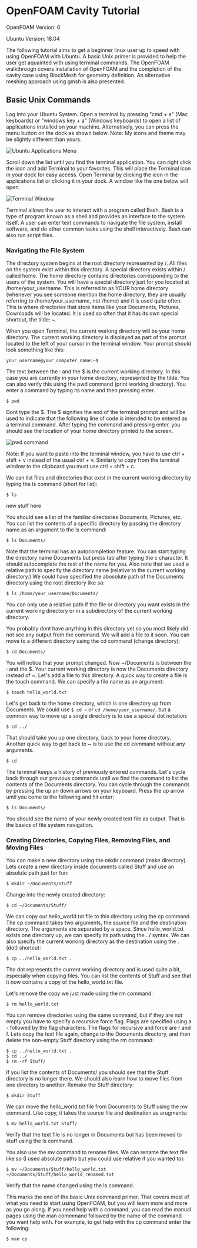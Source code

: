 # OpenFOAM Cavity Tutorial

OpenFOAM Version: 6

Ubuntu Version: 18.04

The following tutorial aims to get a beginner linux user up to speed with using OpenFOAM with Ubuntu. A basic Unix primer is provided to help the user get aquainted with using terminal commands. The OpenFOAM walkthrough covers installation of OpenFOAM and the completion of the cavity case using BlockMesh for geometry definition. An alternative meshing approach using gmsh is also presented. 

## Basic Unix Commands

Log into your Ubuntu System. Open a terminal by pressing "cmd + a" (Mac keyboards) or "windows key + a" (Windows keyboards) to open a list of applications installed on your machine. Alternatively, you can press the menu button on the dock as shown below. Note: My icons and theme may be slightly different than yours.

![Ubuntu Applications Menu](./Images/Open_Terminal.jpg)

Scroll down the list until you find the terminal application. You can right click the icon and add Terminal to your favorites. This will place the Terminal icon in your dock for easy access. Open Terminal by clicking the icon in the applications list or clicking it in your dock. A window like the one below will open.


![Terminal Window](./Images/terminal.png)

Terminal allows the user to interact with a program called Bash. Bash is a type of program known as a shell and provides an interface to the system itself. A user can enter text commands to navigate the file system, install software, and do other common tasks using the shell interactively. Bash can also run script files.

### Navigating the File System

The directory system begins at the root directory represented by /. All files on the system exist within this directory. A special directory exists within / called home. The home directory contains directories corresponding to the users of the system. You will have a special directory just for you located at /home/your_username. This is referred to as YOUR home directory (whenever you see someone mention the home directory, they are usually referring to /home/your_username, not /home) and it is used quite often. This is where directories that store items like your Documents, Pictures, Downloads will be located. It is used so often that it has its own special shortcut, the tilde: ~. 

When you open Terminal, the current working directory will be your home directory. The current working directory is displayed as part of the prompt located to the left of your cursor in the terminal window. Your prompt should look something like this:

```your_username@your_computer_name:~$```

The text between the : and the $ is the current working directory. In this case you are currently in your home directory, represented by the tilde. You can also verify this using the pwd command (print working directory). You enter a command by typing its name and then pressing enter. 

```$ pwd```

Dont type the $. The $ signifies the end of the terminal prompt and will be used to indicate that the following line of code is intended to be entered as a terminal command. After typing the command and pressing enter, you should see the location of your home directory printed to the screen. 

![pwd command](./Images/pwd.png)

Note: If you want to paste into the terminal window, you have to use ctrl + shift + v instead of the usual ctrl + v. Similarly to copy from the terminal window to the clipboard you must use ctrl + shift + c.

We can list files and directories that exist in the current working directory by typing the ls command (short for list):

```$ ls ```

new stuff here

You should see a list of the familiar directories Documents, Pictures, etc. You can list the contents of a specific directory by passing the directory name as an argument to the ls command:

```$ ls Documents/ ```

Note that the terminal has an autocompletion feature. You can start typing the directory name Documents but press tab after typing the c character. It should autocomplete the rest of the name for you. Also note that we used a relative path to specify the directory name (relative to the current working directory.) We could have specified the abosolute path of the Documents directory using the root directory like so:

```$ ls /home/your_username/Documents/ ```

You can only use a relative path if the file or directory you want exists in the current working directory or in a subdirectory of the current working directory.

You probably dont have anything in this directory yet so you most likely did not see any output from the command. We will add a file to it soon. You can move to a different directory using the cd command (change directory):

```$ cd Documents/```

You will notice that your prompt changed. Now ~/Documents is between the : and the $. Your current working directory is now the Documents directory instead of ~. Let's add a file to this directory. A quick way to create a file is the touch command. We can specify a file name as an argument:

```$ touch hello_world.txt```

Let's get back to the home directory, which is one directory up from Documents. We could use ```$ cd ~``` or ```cd /home/your_username/```, but a common way to move up a single directory is to use a special dot notation:

```$ cd ../```

That should take you up one directory, back to your home directory. Another quick way to get back to ~ is to use the cd command without any arguments. 

```$ cd```

The terminal keeps a history of previously entered commands. Let's cycle back through our previous commands until we find the command to list the contents of the Documents directory. You can cycle through the commands by pressing the up an down arrows on your keyboard. Press the up arrow until you come to the following and hit enter:

```$ ls Documents/ ```

You should see the name of your newly created text file as output. That is the basics of file system navigation. 

### Creating Directories, Copying Files, Removing Files, and Moving Files

You can make a new directory using the mkdir command (make directory). Lets create a new directory inside documents called Stuff and use an absolute path just for fun:

```$ mkdir ~/Documents/Stuff```

Change into the newly created directory:

```$ cd ~/Documents/Stuff/```

We can copy our hello_world.txt file to this directory using the cp command. The cp command takes two arguments, the source file and the destination directory. The arguments are separated by a space. Since hello_world.txt exists one directory up, we can specify its path using the ../ syntax. We can also specify the current working directory as the destination using the . (dot) shortcut:

```$ cp ../hello_world.txt .```

The dot represents the current working directory and is used quite a bit, especially when copying files. You can list the contents of Stuff and see that it now contains a copy of the hello_world.txt file.

Let's remove the copy we just made using the rm command:

```$ rm hello_world.txt ```

You can remove directories using the same command, but if they are not empty you have to specify a recursive force flag. Flags are specified using a - followed by the flag characters. The flags for recursive and force are r and f. Lets copy the text file again, change to the Documents directory, and then delete the non-empty Stuff directory using the rm command:

```
$ cp ../hello_world.txt .
$ cd ../
$ rm -rf Stuff/
```

If you list the contents of Documents/ you should see that the Stuff directory is no longer there. We should also learn how to move files from one directory to another. Remake the Stuff directory:

```$ mkdir Stuff ```

We can move the hello_world.txt file from Documents to Stuff using the mv command. Like copy, it takes the source file and destination as arugments:

```$ mv hello_world.txt Stuff/ ```

Verify that the text file is no longer in Documents but has been moved to stuff using the ls command.

You also use the mv command to rename files. We can rename the text file like so (I used absolute paths but you could use relative if you wanted to):

```$ mv ~/Documents/Stuff/hello_world.txt  ~/Documents/Stuff/hello_world_renamed.txt ```

Verify that the name changed using the ls command. 

This marks the end of the basic Unix command primer. That covers most of what you need to start using OpenFOAM, but you will learn more and more as you go along. If you need help with a command, you can read the manual pages using the man commmand followed by the name of the command you want help with. For example, to get help with the cp command enter the following:

```$ man cp```
